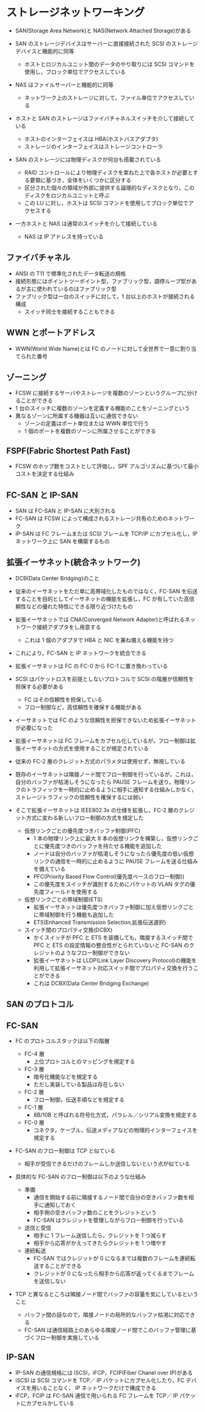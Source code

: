 # ストレージネットワーキング

- SAN(Storage Area Network)と NAS(Network Attached Storage)がある
- SAN のストレージデバイスはサーバーに直接接続された SCSI のストレージデバイスと機能的に同等

  - ホストとロジカルユニット間のデータのやり取りには SCSI コマンドを使用し，ブロック単位でアクセスしている

- NAS はファイルサーバーと機能的に同等

  - ネットワーク上のストレージに対して，ファイル単位でアクセスしている

- ホストと SAN のストレージはファイバチャネルスイッチを介して接続している
  - ホストのインターフェイスは HBA(ホストバスアダプタ)
  - ストレージのインターフェイスはストレージコントローラ
- SAN のストレージには物理ディスクが何台も搭載されている
  - RAID コントロールにより物理ディスクを束ねた上で各ホストが必要とする要領に基づき，全体をいくつかに区分する
  - 区分された個々の領域が外部に提供する論理的なディスクとなり，このディスクをロジカルユニットと呼ぶ
  - この LU に対し，ホストは SCSI コマンドを使用してブロック単位でアクセスする
- 一方ホストと NAS は通常のスイッチを介して接続している
  - NAS は IP アドレスを持っている

## ファイバチャネル

- ANSI の T11 で標準化されたデータ転送の規格
- 接続形態にはポイントツーポイント型，ファブリック型，調停ループ型があるが主に使われているのはファブリック型
- ファブリック型は一台のスイッチに対して，1 台以上のホストが接続される構成
  - スイッチ同士を接続することもできる

## WWN とポートアドレス

- WWN(World Wide Name)とは FC のノードに対して全世界で一意に割り当てられた番号

## ゾーニング

- FCSW に接続するサーバやストレージを複数のゾーンというグループに分けることができる
- 1 台のスイッチに複数のゾーンを定義する機能のことをゾーニングという
- 異なるゾーンに所属する機器は互いに通信できない
  - ゾーンの定義はポート単位または WWN 単位で行う
  - 1 個のポートを複数のゾーンに所属させることができる

## FSPF(Fabric Shortest Path Fast)

- FCSW のホップ数をコストとして評価し，SPF アルゴリズムに基づいて最小コストを決定する仕組み

## FC-SAN と IP-SAN

- SAN は FC-SAN と IP-SAN に大別される
- FC-SAN は FCSW によって構成されるストレージ共有のためのネットワーク
- IP-SAN は FC フレームまたは SCSI フレームを TCP/IP にカプセル化し，IP ネットワーク上に SAN を構築するもの

## 拡張イーサネット(統合ネットワーク)

- DCB(Data Center Bridging)のこと
- 従来のイーサネットをただ単に高帯域化したものではなく，FC-SAN を伝送することを目的としてイーサネットの機能を拡張し，FC が有していた高信頼性などの優れた特性にできる限り近づけたもの
- 拡張イーサネットでは CNA(Converged Network Adapter)と呼ばれるネットワーク接続アダプタをし用意する

  - これは 1 個のアダプタで HBA と NIC を兼ね備える機能を持つ

- これにより，FC-SAN と IP ネットワークを統合できる
- 拡張イーサネットは FC の FC-0 から FC-1 に置き換わっている
- SCSI はパケットロスを前提としないプロトコルで SCSI の階層が信頼性を担保する必要がある
  - FC はその信頼性を担保している
  - フロー制御など，高信頼性を確保する機能がある
- イーサネットでは FC のような信頼性を担保できないため拡張イーサネットが必要になった
- 拡張イーサネットは FC フレームをカプセル化しているが，フロー制御は拡張イーサネットの方式を使用することが規定されている
- 従来の FC-2 層のクレジット方式のパラメタは使用せず，無視している
- 既存のイーサネットは隣接ノード間でフロー制御を行っているが，これは，自分のバッファが枯渇しそうになったら PAUSE フレームを送り，物理リンクのトラフィックを一時的に止めるように相手に通知する仕組みしかなく，ストレージトラフィックの信頼性を確保するには弱い
- そこで拡張イーサネットは IEEE802.3x の仕様を拡張し，FC-2 層のクレジット方式に変わる新しいフロー制御の方式を規定した
  - 仮想リンクごとの優先度つきバッファ制御(PFC)
    - 1 本の物理リンク上に最大 8 本の仮想リンクを構築し，仮想リンクごとに優先度つきのバッファを持たせる機能を追加した
    - ノードは自分のバッファが枯渇しそうになったら優先度の低い仮想リンクの通信を一時的に止めるように PAUSE フレームを送る仕組みを備えている
    - PFC(Priority Based Flow Control(優先度ベースのフロー制御))
    - この優先度をスイッチが識別するためにパケットの VLAN タグの優先度フィールドを使用する
  - 仮想リンクごとの帯域制御(ETS)
    - 拡張イーサネットは優先度つきバッファ制御に加え仮想リンクごとに帯域制御を行う機能も追加した
    - ETS(Enhanced Transmission Selection,拡張伝送選択)
  - スイッチ間のプロパティ交換(DCBX)
    - かくスイッチが PFC と ETS を装備しても，隣接するスイッチ間で PFC と ETS の設定情報の整合性がとられていないと FC-SAN のクレジットのようなフロー制御ができない
    - 拡張イーサネットは LLDP(Link Layer Discovery Protocol)の機能を利用して拡張イーサネット対応スイッチ間でプロパティ交換を行うことができる
    - これは DCBX(Data Center Bridging Exchange)

## SAN のプロトコル

## FC-SAN

- FC のプロトコルスタックは以下の階層
  - FC-4 層
    - 上位プロトコルとのマッピングを規定する
  - FC-3 層
    - 暗号化機能などを規定する
    - ただし実装している製品は存在しない
  - FC-2 層
    - フロー制御，伝送手順などを規定する
  - FC-1 層
    - 8B/10B と呼ばれる符号化方式，パラレル／シリアル変換を規定する
  - FC-0 層
    - コネクタ，ケーブル，伝送メディアなどの物理的インターフェイスを規定する
- FC-SAN のフロー制御は TCP と似ている

  - 相手が受信できるだけのフレームしか送信しないという点が似ている

- 具体的な FC-SAN のフロー制御は以下のような仕組み

  - 準備
    - 通信を開始する前に隣接するノード間で自分の空きバッファ数を相手に通知しておく
    - 相手側の空きバッファ数のことをクレジットという
    - FC-SAN はクレジットを管理しながらフロー制御を行っている
  - 送信と受信
    - 相手に 1 フレーム送信したら，クレジットを 1 つ減らす
    - 相手から応答がかえってきたらクレジットを 1 つ増やす
  - 連続転送
    - FC-SAN ではクレジットが 0 になるまでは複数のフレームを連続転送することができる
    - クレジットが 0 になったら相手から応答が返ってくるまでフレームを送信しない

- TCP と異なるところは隣接ノード間でバッファの容量を気にしているということ
  - バッファ間の話なので，隣接ノードの局所的なバッファ枯渇に対応できる
  - FC-SAN は通信経路上のあらゆる隣接ノード間でこのバッファ管理に基づくフロー制御を実施している

## IP-SAN

- IP-SAN の通信規格には iSCSI，iFCP，FCIP(Fiber Chanel over IP)がある
- iSCSI は SCSI コマンドを TCP／ IP パケットにカプセル化したり，FC デバイスを用いることなく， IP ネットワークだけで構成できる
- iFCP，FCIP は FC-SAN 通信で用いられる FC フレームを TCP／ IP パケットにカプセルかしている
